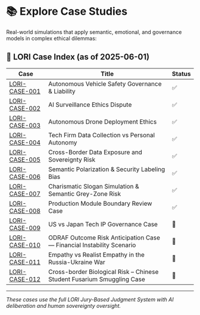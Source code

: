 # 📚 Explore Case Studies

Real-world simulations that apply semantic, emotional, and governance models in complex ethical dilemmas:


## 📕 LORI Case Index (as of 2025-06-01)

| Case | Title | Status |
|------|-------|--------|
| [LORI-CASE-001](LORI-CASE-001.md) | Autonomous Vehicle Safety Governance & Liability | ✅ |
| [LORI-CASE-002](LORI-CASE-002.md) | AI Surveillance Ethics Dispute | ✅ |
| [LORI-CASE-003](LORI-CASE-003.md) | Autonomous Drone Deployment Ethics | ✅ |
| [LORI-CASE-004](LORI-CASE-004.md) | Tech Firm Data Collection vs Personal Autonomy | ✅ |
| [LORI-CASE-005](LORI-CASE-005.md) | Cross-Border Data Exposure and Sovereignty Risk | ✅ |
| [LORI-CASE-006](LORI-CASE-006.md) | Semantic Polarization & Security Labeling Bias | ✅ |
| [LORI-CASE-007](LORI-CASE-007.md) | Charismatic Slogan Simulation & Semantic Grey-Zone Risk | ✅ |
| [LORI-CASE-008](LORI-CASE-008.md) | Production Module Boundary Review Case | ✅ |
| [LORI-CASE-009](LORI-CASE-009.md) | US vs Japan Tech IP Governance Case | 🚧 |
| [LORI-CASE-010](LORI-CASE-010.md) | ODRAF Outcome Risk Anticipation Case — Financial Instability Scenario | 🚧 |
| [LORI-CASE-011](LORI-CASE-011.md) | Empathy vs Realist Empathy in the Russia-Ukraine War | 🚧 |
| [LORI-CASE-012](LORI-CASE-012.md) | Cross-border Biological Risk – Chinese Student Fusarium Smuggling Case | 🚧 |

---

*These cases use the full LORI Jury-Based Judgment System with AI deliberation and human sovereignty oversight.*
